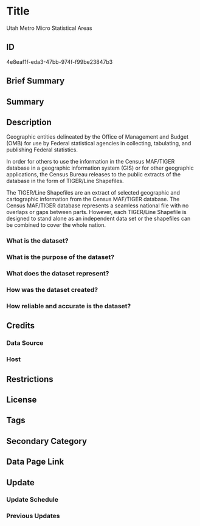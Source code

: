 # Title

Utah Metro Micro Statistical Areas

## ID

4e8eaf1f-eda3-47bb-974f-f99be23847b3

## Brief Summary

## Summary

## Description

Geographic entities delineated by the Office of Management and Budget (OMB) for use by Federal statistical agencies in collecting, tabulating, and publishing Federal statistics.

In order for others to use the information in the Census MAF/TIGER database in a geographic information system (GIS) or for other geographic applications, the Census Bureau releases to the public extracts of the database in the form of TIGER/Line Shapefiles.

The TIGER/Line Shapefiles are an extract of selected geographic and cartographic information from the Census MAF/TIGER database. The Census MAF/TIGER database represents a seamless national file with no overlaps or gaps between parts. However, each TIGER/Line Shapefile is designed to stand alone as an independent data set or the shapefiles can be combined to cover the whole nation.

### What is the dataset?

### What is the purpose of the dataset?

### What does the dataset represent?

### How was the dataset created?

### How reliable and accurate is the dataset?

## Credits

### Data Source

### Host

## Restrictions

## License

## Tags

## Secondary Category

## Data Page Link

## Update

### Update Schedule

### Previous Updates
